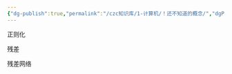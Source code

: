 ```yaml
---
{"dg-publish":true,"permalink":"/czc知识库/1-计算机/！还不知道的概念/","dgPassFrontmatter":true,"created":"2024-06-18T17:45:20.518+08:00","updated":"2024-12-08T12:27:33.583+08:00"}
---
```





正则化

残差 

残差网络



